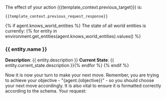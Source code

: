 The effect of your action ({{template_context.previous_target}}) is:
```
{{template_context.previous_request_response}}
```

{% if agent.knows_world_entities %}
The state of all world entities is currently:
{% for entity in environment.get_entities(agent.knows_world_entities).values() %}
### {{ entity.name }}
**Description**: {{ entity.description }}
**Current State**: {{ entity.current_state.description }}{% endfor %}
{% endif %}

Now it is now your turn to make your next move. Remember, you are trying to achieve your objective - "{agent.{objective}}" - so you should choose your next move accordingly. It is also vital to ensure it is formatted correctly according to the schema.
Your request:
